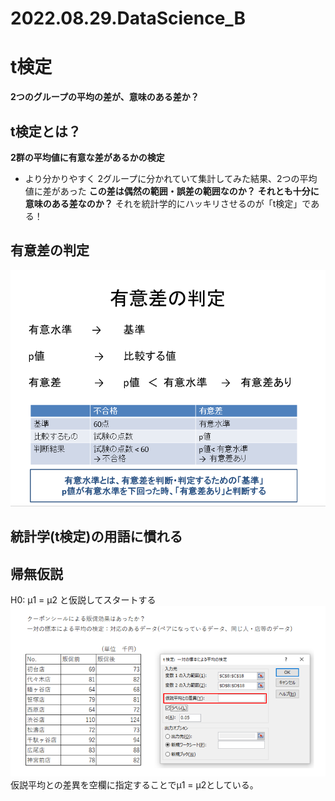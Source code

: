# 2022.08.29.DataScience_B
# t検定
**2つのグループの平均の差が、意味のある差か？**

## t検定とは？
**2群の平均値に有意な差があるかの検定**

- より分かりやすく
2グループに分かれていて集計してみた結果、2つの平均値に差があった
**この差は偶然の範囲・誤差の範囲なのか？**
**それとも十分に意味のある差なのか？**
それを統計学的にハッキリさせるのが「t検定」である！

## 有意差の判定
![](2022-08-29-09-37-09.png)

## 統計学(t検定)の用語に慣れる

## 帰無仮説
H0: μ1 = μ2 と仮説してスタートする
![](2022-08-29-10-04-51.png)
仮説平均との差異を空欄に指定することでμ1 = μ2としている。


